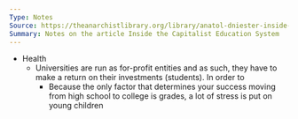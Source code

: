 ```yaml
---
Type: Notes
Source: https://theanarchistlibrary.org/library/anatol-dniester-inside-the-capitalist-education-system-1
Summary: Notes on the article Inside the Capitalist Education System
---
```

- Health
	- Universities are run as for-profit entities and as such, they have to make a return on their investments (students). In order to
		- Because the only factor that determines your success moving from high school to college is grades, a lot of stress is put on young children